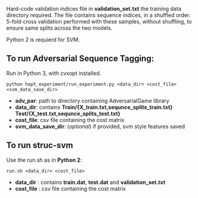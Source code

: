 Hard-code validation indices file in **validation_set.txt** the training data directory required. The file contains sequence indices, in a shuffled order. 5-fold cross validation performed with these samples, without shuffling, to ensure same splits across the two models. 

Python 2 is requierd for SVM.

## To run Adversarial Sequence Tagging:
Run in Python 3, with cvxopt installed. 

`python hapt_experiment/run_experiment.py <data_dir> <cost_file> <svm_data_save_dir>`

- **adv_par**: path to directory containing AdversarialGame library
- **data_dir**: contains **Train/{X_train.txt,sequnce_splits_train.txt} Test/{X_test.txt,sequnce_splits_test.txt}**
- **cost_file**: csv file containing the cost matrix
- **svm_data_save_dir**: (_optional_) if provided, svm style features saved


## To run struc-svm

Use the run<span/>.sh as in **Python 2**:

`run.sh <data_dir> <cost_file>`

- **data_dir** : contains **train.dat**, **test.dat** and **validation_set.txt**
- **cost_file** : csv file containing the cost matrix

